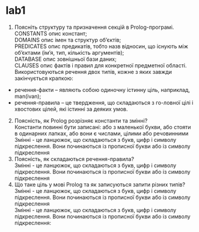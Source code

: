 # lab1

1. Поясніть структуру та призначення секцій в Prolog-програмі.
<br/>CONSTANTS
опис констант;
<br/>DOMAINS
опис імен та структур об’єктів;
<br/>PREDICATES
опис предикатів, тобто назв відносин, що існують між об’єктами (ім’я, тип, кількість
аргументів);
<br/>DATABASE
опис зовнішньої бази даних;
<br/>CLAUSES
опис фактів і правил для конкретної предметної області. Використовуються речення двох
типів, кожне з яких завжди закінчується крапкою:
- речення-факти – являють собою одиночну істинну ціль, наприклад, man(ivan);
- речення-правила – це твердження, що складаються з го-ловної цілі і хвостових цілей, які
істинні за деяких умов.
2. Поясність, як Prolog розрізняє константи та змінні?
<br />Константи повинні бути записані: або з маленької букви,  або стояти в одинарних лапках, або вони є числами, цілими або речовинними
<br />Змінні - це ланцюжок, що складаються з букв, цифр і символу підкреслення.
Вони починаються із прописної букви або із символу підкреслення
3. Поясність, як складаються речення-правила?
<br />Змінні - це ланцюжок, що складаються з букв, цифр і символу підкреслення.
Вони починаються із прописної букви або із символу підкреслення
4. Що таке ціль у мові Prolog та як записуються запити різних типів?
<br />Змінні - це ланцюжок, що складаються з букв, цифр і символу підкреслення.
Вони починаються із прописної букви або із символу підкреслення
<br />Змінні - це ланцюжок, що складаються з букв, цифр і символу підкреслення.
Вони починаються із прописної букви або із символу підкреслення:

